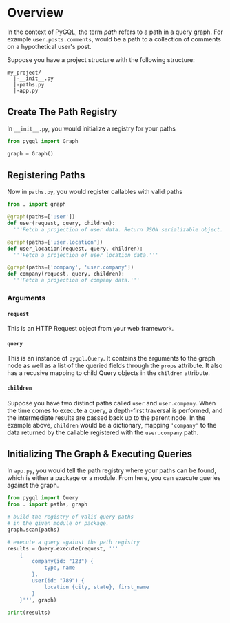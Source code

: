 # Overview
In the context of PyGQL, the term _path_ refers to a path in a query graph.
For example `user.posts.comments`, would be a path to a collection of comments
on a hypothetical user's post.

Suppose you have a project structure with the following structure:

    my_project/
      |-__init__.py
      |-paths.py
      |-app.py


## Create The Path Registry
In `__init__.py`, you would initialize a registry for your paths

```python
from pygql import Graph

graph = Graph()
```


## Registering Paths
Now in `paths.py`, you would register callables with valid paths

```python
from . import graph

@graph(paths=['user'])
def user(request, query, children):
  '''Fetch a projection of user data. Return JSON serializable object.'''

@graph(paths=['user.location'])
def user_location(request, query, children):
  '''Fetch a projection of user_location data.'''

@graph(paths=['company', 'user.company'])
def company(request, query, children):
  '''Fetch a projection of company data.'''
```

### Arguments

#### `request`
This is an HTTP Request object from your web framework.

#### `query`
This is an instance of `pygql.Query`. It contains the arguments to the graph
node as well as a list of the queried fields through the `props` attribute. It
also has a recusive mapping to child Query objects in the `children` attribute.

#### `children`
Suppose you have two distinct paths called `user` and `user.company`. When the
time comes to execute a query, a depth-first traversal is performed, and the
intermediate results are passed back up to the parent node. In the example
above, `children` would be a dictionary, mapping `'company'` to the data
returned by the callable registered with the `user.company` path.


## Initializing The Graph & Executing Queries
In `app.py`, you would tell the path registry where your paths can be found,
which is either a package or a module. From here, you can execute queries
against the graph.

```python
from pygql import Query
from . import paths, graph

# build the registry of valid query paths
# in the given module or package.
graph.scan(paths)

# execute a query against the path registry
results = Query.execute(request, '''
    {
        company(id: "123") {
            type, name
        },
        user(id: "789") {
            location {city, state}, first_name
        }
    }''', graph)

print(results)
```
